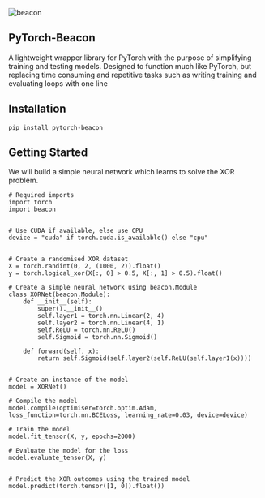 
![beacon](https://github.com/Lukelele/PyTorch-Beacon/assets/44749665/3e1a344e-e506-40b3-8dcc-2b7a51fb00c1)

PyTorch-Beacon
--------------

A lightweight wrapper library for PyTorch with the purpose of simplifying training and testing models. Designed to function much like PyTorch, but replacing time consuming and repetitive tasks such as writing training and evaluating loops with one line 

Installation
------------
```pip install pytorch-beacon```

Getting Started
---------------

We will build a simple neural network which learns to solve the XOR problem.

```
# Required imports
import torch
import beacon


# Use CUDA if available, else use CPU
device = "cuda" if torch.cuda.is_available() else "cpu"


# Create a randomised XOR dataset
X = torch.randint(0, 2, (1000, 2)).float()
y = torch.logical_xor(X[:, 0] > 0.5, X[:, 1] > 0.5).float()
```

```
# Create a simple neural network using beacon.Module
class XORNet(beacon.Module):
    def __init__(self):
        super().__init__()
        self.layer1 = torch.nn.Linear(2, 4)
        self.layer2 = torch.nn.Linear(4, 1)
        self.ReLU = torch.nn.ReLU()
        self.Sigmoid = torch.nn.Sigmoid()

    def forward(self, x):
        return self.Sigmoid(self.layer2(self.ReLU(self.layer1(x))))


# Create an instance of the model
model = XORNet()

# Compile the model
model.compile(optimiser=torch.optim.Adam, loss_function=torch.nn.BCELoss, learning_rate=0.03, device=device)

# Train the model
model.fit_tensor(X, y, epochs=2000)
```

```
# Evaluate the model for the loss
model.evaluate_tensor(X, y)


# Predict the XOR outcomes using the trained model
model.predict(torch.tensor([1, 0]).float())
```
